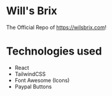 # Will's Brix

The Official Repo of https://wilsbrix.com!

# Technologies used

- React
- TailwindCSS
- Font Awesome (Icons)
- Paypal Buttons